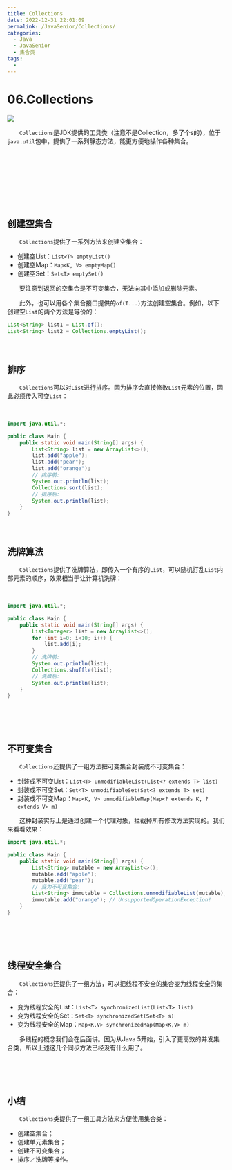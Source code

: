 ```yaml
---
title: Collections
date: 2022-12-31 22:01:09
permalink: /JavaSenior/Collections/
categories:
  - Java
  - JavaSenior
  - 集合类
tags:
  - 
---
```



# 06.Collections

![](https://image.peterjxl.com/blog/49-20221231210505-cz1m7oi.jpg)


　　​`Collections`​是JDK提供的工具类（注意不是Collection，多了个s的），位于`java.util`​包中，提供了一系列静态方法，能更方便地操作各种集合。

<!-- more -->　　‍

　　‍

　　‍

　　‍

## 创建空集合

　　​`Collections`​提供了一系列方法来创建空集合：

* 创建空List：`List<T> emptyList()`​
* 创建空Map：`Map<K, V> emptyMap()`​
* 创建空Set：`Set<T> emptySet()`​

　　要注意到返回的空集合是不可变集合，无法向其中添加或删除元素。

　　此外，也可以用各个集合接口提供的`of(T...)`​方法创建空集合。例如，以下创建空`List`​的两个方法是等价的：

```java
List<String> list1 = List.of();
List<String> list2 = Collections.emptyList();
```

　　‍

## 排序

　　​`Collections`​可以对`List`​进行排序。因为排序会直接修改`List`​元素的位置，因此必须传入可变`List`​：

　　‍

```java
import java.util.*;

public class Main {
    public static void main(String[] args) {
        List<String> list = new ArrayList<>();
        list.add("apple");
        list.add("pear");
        list.add("orange");
        // 排序前:
        System.out.println(list);
        Collections.sort(list);
        // 排序后:
        System.out.println(list);
    }
}

```

　　‍

## 洗牌算法

　　​`Collections`​提供了洗牌算法，即传入一个有序的`List`​，可以随机打乱`List`​内部元素的顺序，效果相当于让计算机洗牌：

　　‍

```java
import java.util.*;

public class Main {
    public static void main(String[] args) {
        List<Integer> list = new ArrayList<>();
        for (int i=0; i<10; i++) {
            list.add(i);
        }
        // 洗牌前:
        System.out.println(list);
        Collections.shuffle(list);
        // 洗牌后:
        System.out.println(list);
    }
}
```

　　‍

　　‍

## 不可变集合

　　​`Collections`​还提供了一组方法把可变集合封装成不可变集合：

* 封装成不可变List：`List<T> unmodifiableList(List<? extends T> list)`​
* 封装成不可变Set：`Set<T> unmodifiableSet(Set<? extends T> set)`​
* 封装成不可变Map：`Map<K, V> unmodifiableMap(Map<? extends K, ? extends V> m)`​

　　这种封装实际上是通过创建一个代理对象，拦截掉所有修改方法实现的。我们来看看效果：

```java
import java.util.*;

public class Main {
    public static void main(String[] args) {
        List<String> mutable = new ArrayList<>();
        mutable.add("apple");
        mutable.add("pear");
        // 变为不可变集合:
        List<String> immutable = Collections.unmodifiableList(mutable);
        immutable.add("orange"); // UnsupportedOperationException!
    }
}
```

　　‍

　　‍

## 线程安全集合

　　​`Collections`​还提供了一组方法，可以把线程不安全的集合变为线程安全的集合：

* 变为线程安全的List：`List<T> synchronizedList(List<T> list)`​
* 变为线程安全的Set：`Set<T> synchronizedSet(Set<T> s)`​
* 变为线程安全的Map：`Map<K,V> synchronizedMap(Map<K,V> m)`​

　　多线程的概念我们会在后面讲。因为从Java 5开始，引入了更高效的并发集合类，所以上述这几个同步方法已经没有什么用了。

　　‍

　　‍

## 小结

　　​`Collections`​类提供了一组工具方法来方便使用集合类：

* 创建空集合；
* 创建单元素集合；
* 创建不可变集合；
* 排序／洗牌等操作。
